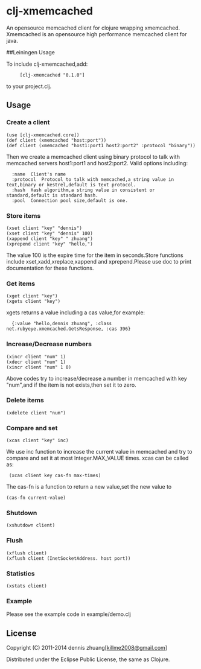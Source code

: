 # clj-xmemcached

An opensource memcached client for clojure wrapping xmemcached. Xmemcached is an opensource high performance memcached client for java.

##Leiningen Usage

To include clj-xmemcached,add:

   		 [clj-xmemcached "0.1.0"]

to your project.clj.

## Usage

### Create a client

    (use [clj-xmemcached.core])
	(def client (xmemcached "host:port"))
	(def client (xmemcached "host1:port1 host2:port2" :protocol "binary"))

Then we create a memcached client using binary protocol to talk with memcached servers host1:port1 and host2:port2.
Valid options including:

	  :name  Client's name
	  :protocol  Protocol to talk with memcached,a string value in text,binary or kestrel,default is text protocol.
	  :hash  Hash algorithm,a string value in consistent or standard,default is standard hash.
	  :pool  Connection pool size,default is one.

### Store items

	(xset client "key" "dennis")
	(xset client "key" "dennis" 100)
	(xappend client "key" " zhuang")
	(xprepend client "key" "hello,")

The value 100 is the expire time for the item in seconds.Store functions include xset,xadd,xreplace,xappend and xprepend.Please use doc to print documentation for these functions.

### Get items

	(xget client "key")
	(xgets client "key")

xgets returns a value including a cas value,for example:

	  {:value "hello,dennis zhuang", :class net.rubyeye.xmemcached.GetsResponse, :cas 396}

### Increase/Decrease numbers

	(xincr client "num" 1)
	(xdecr client "num" 1)
	(xincr client "num" 1 0)

Above codes try to increase/decrease a number in memcached with key "num",and if the item is not exists,then set it to zero.

### Delete items

	(xdelete client "num")

### Compare and set

	(xcas client "key" inc)

We use inc function to increase the current value in memcached and try to compare and set it at most Integer.MAX_VALUE times.
xcas can be called as:

	 (xcas client key cas-fn max-times)

The cas-fn is a function to return a new value,set the new value to 

	(cas-fn current-value)

### Shutdown

	(xshutdown client)

### Flush

	(xflush client)
	(xflush client (InetSocketAddress. host port))

### Statistics

	(xstats client)

### Example

Please see the example code in example/demo.clj

## License

Copyright (C) 2011-2014 dennis zhuang[killme2008@gmail.com]

Distributed under the Eclipse Public License, the same as Clojure.
